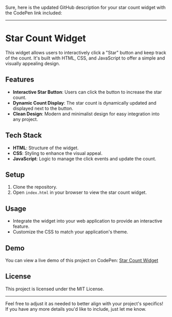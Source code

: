 Sure, here is the updated GitHub description for your star count widget with the CodePen link included:

---

# Star Count Widget

This widget allows users to interactively click a "Star" button and keep track of the count. It's built with HTML, CSS, and JavaScript to offer a simple and visually appealing design.

## Features
- **Interactive Star Button**: Users can click the button to increase the star count.
- **Dynamic Count Display**: The star count is dynamically updated and displayed next to the button.
- **Clean Design**: Modern and minimalist design for easy integration into any project.

## Tech Stack
- **HTML**: Structure of the widget.
- **CSS**: Styling to enhance the visual appeal.
- **JavaScript**: Logic to manage the click events and update the count.

## Setup
1. Clone the repository.
2. Open `index.html` in your browser to view the star count widget.

## Usage
- Integrate the widget into your web application to provide an interactive feature.
- Customize the CSS to match your application's theme.

## Demo
You can view a live demo of this project on CodePen: [Star Count Widget](https://codepen.io/KhensCode/pen/yyLBoyX)

## License
This project is licensed under the MIT License.

---

Feel free to adjust it as needed to better align with your project's specifics! If you have any more details you'd like to include, just let me know.
